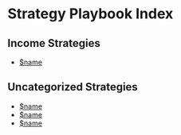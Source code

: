 ﻿# Strategy Playbook Index

## Income Strategies

- [$name](./PMCC_Playbook/PMCC_Playbook.md)

## Uncategorized Strategies

- [$name](./ITMCC_Playbook/ITMCC_Playbook.md)
- [$name](./TestRun_Playbook/README.md)
- [$name](./_Template_Playbook/README.md)

